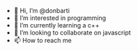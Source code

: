 - 👋 Hi, I’m @donbarti
- 👀 I’m interested in programming
- 🌱 I’m currently learning a c++ 
- 💞️ I’m looking to collaborate on javascript 
- 📫 How to reach me 

<!---
donbarti/donbarti is a ✨ special ✨ repository because its `README.md` (this file) appears on your GitHub profile.
You can click the Preview link to take a look at your changes.
--->
